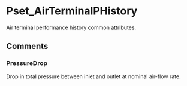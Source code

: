 # Pset_AirTerminalPHistory

Air terminal performance history common attributes.


## Comments

### PressureDrop

Drop in total pressure between inlet and outlet at nominal air-flow rate.

